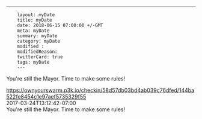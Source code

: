 ---
        layout: myDate
        title: myDate
        date: 2018-06-15 07:00:00 +/-GMT
        meta: myDate
        summary: myDate
        category: myDate
        modified :
        modifiedReason:
        twitterCard: true
        tags: myDate
        ---
        
<img src="https://ss1.4sqi.net/img/points/coin_icon_crown.png" alt=""><br>
You're still the Mayor. Time to make some rules!<br>

https://ownyourswarm.p3k.io/checkin/58d57db03bd4ab039c76dfed/144ba522fe8454c1e97aef5735329f55<br>
2017-03-24T13:12:42-07:00<br>
You're still the Mayor. Time to make some rules!
